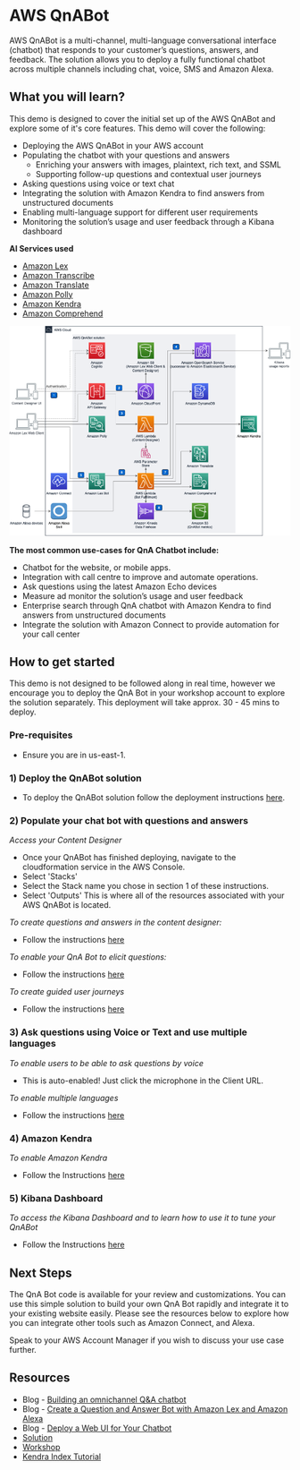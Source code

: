# AWS QnABot

AWS QnABot is a multi-channel, multi-language conversational interface (chatbot) that responds to your customer’s questions, answers, and feedback. The solution allows you to deploy a fully functional chatbot across multiple channels including chat, voice, SMS and Amazon Alexa. 

## What you will learn?
This demo is designed to cover the initial set up of the AWS QnABot and explore some of it's core features. This demo will cover the following:

- Deploying the AWS QnABot in your AWS account
- Populating the chatbot with your questions and answers
  - Enriching your answers with images, plaintext, rich text, and SSML
  - Supporting follow-up questions and contextual user journeys
- Asking questions using voice or text chat
- Integrating the solution with Amazon Kendra to find answers from unstructured documents
- Enabling multi-language support for different user requirements
- Monitoring the solution’s usage and user feedback through a Kibana dashboard

**AI Services used**
- [Amazon Lex](https://aws.amazon.com/lex/)
- [Amazon Transcribe](https://aws.amazon.com/transcribe/)
- [Amazon Translate](https://aws.amazon.com/translate/)
- [Amazon Polly](https://aws.amazon.com/polly/)
- [Amazon Kendra](https://aws.amazon.com/kendra/)
- [Amazon Comprehend](https://aws.amazon.com/comprehend/)

![Solution Architecture](./architecture.png "Solution Architecture")

**The most common use-cases for QnA Chatbot include:**
- Chatbot for the website, or mobile apps.
- Integration with call centre to improve and automate operations.
- Ask questions using the latest Amazon Echo devices
- Measure ad monitor the solution’s usage and user feedback
- Enterprise search through QnA chatbot with Amazon Kendra to find answers from unstructured documents
- Integrate the solution with Amazon Connect to provide automation for your call center

## How to get started
This demo is not designed to be followed along in real time, however we encourage you to deploy the QnA Bot in your workshop account to explore the solution separately. This deployment will take approx. 30 - 45 mins to deploy. 

### Pre-requisites 
- Ensure you are in us-east-1. 

### 1) Deploy the QnABot solution 
- To deploy the QnABot solution follow the deployment instructions [here](https://docs.aws.amazon.com/solutions/latest/qnabot-on-aws/automated-deployment.html). 

### 2) Populate your chat bot with questions and answers

*Access your Content Designer* 
- Once your QnABot has finished deploying, navigate to the cloudformation service in the AWS Console. 
- Select 'Stacks'
- Select the Stack name you chose in section 1 of these instructions. 
- Select 'Outputs' 
This is where all of the resources associated with your AWS QnABot is located. 

*To create questions and answers in the content designer:*
- Follow the instructions [here](https://catalog.us-east-1.prod.workshops.aws/workshops/20c56f9e-9c0a-4174-a661-9f40d9f063ac/en-US/qna/questions) 

*To enable your QnA Bot to elicit questions:* 
-  Follow the instructions [here](https://catalog.us-east-1.prod.workshops.aws/workshops/20c56f9e-9c0a-4174-a661-9f40d9f063ac/en-US/qna/elicit-response) 
 
*To create guided user journeys*
- Follow the instructions [here](https://catalog.us-east-1.prod.workshops.aws/workshops/20c56f9e-9c0a-4174-a661-9f40d9f063ac/en-US/qna/guided-navigation) 

### 3) Ask questions using Voice or Text and use multiple languages 
*To enable users to be able to ask questions by voice*
- This is auto-enabled! Just click the microphone in the Client URL. 

*To enable multiple languages* 
- Follow the instructions [here](https://docs.aws.amazon.com/solutions/latest/qnabot-on-aws/automatic-translation.html)

### 4) Amazon Kendra
*To enable Amazon Kendra*
- Follow the Instructions [here](https://docs.aws.amazon.com/solutions/latest/qnabot-on-aws/integrate-amazon-kendra.html)

### 5) Kibana Dashboard
*To access the Kibana Dashboard and to learn how to use it to tune your QnABot*
- Follow the Instructions [here](https://catalog.us-east-1.prod.workshops.aws/workshops/20c56f9e-9c0a-4174-a661-9f40d9f063ac/en-US/tuning/tuning) 

## Next Steps
The QnA Bot code is available for your review and customizations. You can use this simple solution to build your own QnA Bot rapidly and integrate it to your existing website easily. Please see the resources below to explore how you can integrate other tools such as Amazon Connect, and Alexa.

Speak to your AWS Account Manager if you wish to discuss your use case further.

## Resources
- Blog - [Building an omnichannel Q&A chatbot](https://aws.amazon.com/blogs/machine-learning/building-a-multi-channel-qa-chatbot-with-amazon-connect-amazon-lex-amazon-kendra-and-the-open-source-qnabot-project/)
- Blog - [Create a Question and Answer Bot with Amazon Lex and Amazon Alexa](https://aws.amazon.com/blogs/machine-learning/creating-a-question-and-answer-bot-with-amazon-lex-and-amazon-alexa/)
- Blog - [Deploy a Web UI for Your Chatbot](https://aws.amazon.com/blogs/machine-learning/deploy-a-web-ui-for-your-chatbot/)
- [Solution](https://aws.amazon.com/solutions/implementations/aws-qnabot/)
- [Workshop](https://catalog.us-east-1.prod.workshops.aws/v2/workshops/20c56f9e-9c0a-4174-a661-9f40d9f063ac/)
- [Kendra Index Tutorial](https://aws.amazon.com/getting-started/hands-on/create-query-index-with-amazon-kendra/)
